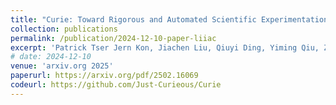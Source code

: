 ```yaml
---
title: "Curie: Toward Rigorous and Automated Scientific Experimentation with AI Agents"
collection: publications
permalink: /publication/2024-12-10-paper-liiac
excerpt: 'Patrick Tser Jern Kon, Jiachen Liu, Qiuyi Ding, Yiming Qiu, Zhenning Yang, Yibo Huang, Jayanth Srinivasa, Myungjin Lee, Mosharaf Chowdhury, Ang Chen'
# date: 2024-12-10
venue: 'arxiv.org 2025'
paperurl: https://arxiv.org/pdf/2502.16069
codeurl: https://github.com/Just-Curieous/Curie
---
```

